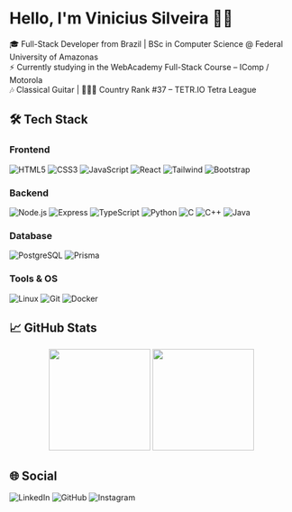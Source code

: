 # Hello, I'm Vinicius Silveira 👨‍💻  

🎓 Full-Stack Developer from Brazil | BSc in Computer Science @ Federal University of Amazonas <br>
⚡ Currently studying in the WebAcademy Full-Stack Course – IComp / Motorola <br>
🎶 Classical Guitar | 👾🇧🇷 Country Rank #37 – TETR.IO Tetra League <br>


## 🛠️ Tech Stack  

### Frontend  
![HTML5](https://img.shields.io/badge/HTML5-E34F26?style=for-the-badge&logo=html5&logoColor=white)
![CSS3](https://img.shields.io/badge/CSS3-1572B6?style=for-the-badge&logo=css3&logoColor=white)
![JavaScript](https://img.shields.io/badge/JavaScript-F7DF1E?style=for-the-badge&logo=javascript&logoColor=black)
![React](https://img.shields.io/badge/React-20232A?style=for-the-badge&logo=react&logoColor=61DAFB)
![Tailwind](https://img.shields.io/badge/Tailwind_CSS-38B2AC?style=for-the-badge&logo=tailwind-css&logoColor=white)
![Bootstrap](https://img.shields.io/badge/Bootstrap-563D7C?style=for-the-badge&logo=bootstrap&logoColor=white)

### Backend  
![Node.js](https://img.shields.io/badge/Node.js-43853D?style=for-the-badge&logo=node.js&logoColor=white)
![Express](https://img.shields.io/badge/Express.js-404D59?style=for-the-badge)
![TypeScript](https://img.shields.io/badge/TypeScript-007ACC?style=for-the-badge&logo=typescript&logoColor=white)
![Python](https://img.shields.io/badge/Python-3776AB?style=for-the-badge&logo=python&logoColor=white)
![C](https://img.shields.io/badge/C-00599C?style=for-the-badge&logo=c&logoColor=white)
![C++](https://img.shields.io/badge/C%2B%2B-00599C?style=for-the-badge&logo=c%2B%2B&logoColor=white)
![Java](https://img.shields.io/badge/Java-ED8B00?style=for-the-badge&logo=openjdk&logoColor=white)

### Database  
  
![PostgreSQL](https://img.shields.io/badge/PostgreSQL-316192?style=for-the-badge&logo=postgresql&logoColor=white)
![Prisma](https://img.shields.io/badge/Prisma-3982CE?style=for-the-badge&logo=Prisma&logoColor=white)  

### Tools & OS  
![Linux](https://img.shields.io/badge/Debian-A81D33?style=for-the-badge&logo=debian&logoColor=white)
![Git](https://img.shields.io/badge/GIT-E44C30?style=for-the-badge&logo=git&logoColor=white)
![Docker](https://img.shields.io/badge/Docker-2496ED?style=for-the-badge&logo=docker&logoColor=white)

## 📈 GitHub Stats  

<p align="center">
  <img height="180em" src="https://github-readme-stats.vercel.app/api?username=Araponga14&show_icons=true&theme=dark&include_all_commits=true" />
  <img height="180em" src="https://github-readme-stats.vercel.app/api/top-langs/?username=Araponga14&layout=compact&langs_count=8&theme=dark" />
</p>

## 🌐 Social  

<a href="https://www.linkedin.com/in/vinicius-silveira-8079392b6" target="_blank" rel="noopener noreferrer" style="text-decoration: none; outline: none;">
  <img src="https://img.shields.io/badge/LinkedIn-0077B5?style=for-the-badge&logo=linkedin&logoColor=white" alt="LinkedIn">
</a>

<a href="https://github.com/Araponga14" target="_blank" rel="noopener noreferrer" style="text-decoration: none; outline: none;">
  <img src="https://img.shields.io/badge/GitHub-100000?style=for-the-badge&logo=github&logoColor=white" alt="GitHub">
</a>

<a href="https://www.instagram.com/vinicius_silveira_vinicius/" target="_blank" rel="noopener noreferrer" style="text-decoration: none; outline: none;">
  <img src="https://img.shields.io/badge/Instagram-E4405F?style=for-the-badge&logo=instagram&logoColor=white" alt="Instagram">
</a>
